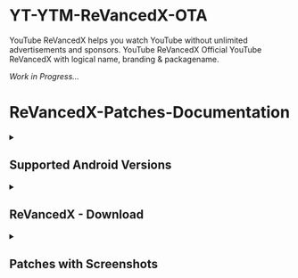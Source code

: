 # YT-YTM-ReVancedX-OTA
YouTube ReVancedX helps you watch YouTube without  unlimited advertisements and sponsors. YouTube ReVancedX Official YouTube ReVancedX with logical name, branding &amp;  packagename.

_Work in Progress..._

# ReVancedX-Patches-Documentation

<details><summary>

## Supported Android Versions
</summary>

***Recommended android versions to installation for best compatibilty with revancedx patches.***

<details><summary>

#### YouTube ReVancedX - Android Versions
</summary>

```
Android 5
```
```
Android 6
```
```
Android 7
```
```
Android 8
```
```
Android 9
```
```
Android 10
```
```
Android 11
```
```
Android 12
```
```
Android 13
```
```
Android 14
```
```
Android 15
```

</details>

<details><summary>
  
#### YT Music ReVancedX - Android Versions
</summary>

```
Android 5
```
```
Android 6
```
```
Android 7
```
```
Android 8
```
```
Android 9
```
```
Android 10
```
```
Android 11
```
```
Android 12
```
```
Android 13
```
```
Android 14
```
```
Android 15
```
</details></details>

<details><summary>

## ReVancedX - Download
</summary>

> You may need to open README.md in browser to Find the Downloadable ReVancedX Releases.

ReVancedX|Supported|Link
:----|:----|:----
YouTube RV (Pre)|Android 8~15|[Download](https://github.com/arghya339/YT-YTM-ReVancedX-OTA/releases?q=YT+RV+prerelease%3Atrue&expanded=false)
YouTube RVX|Android 8~15|[Download](https://github.com/arghya339/YT-YTM-ReVancedX-OTA/releases/latest)
YouTube RVE|Android 8~15|[Download](https://github.com/arghya339/YT-YTM-ReVancedX-OTA/releases?q=YT+RVE&expanded=false)
YouTube RVX A6-7|Android 6~7|[Download](https://github.com/arghya339/YT-YTM-ReVancedX-OTA/releases?q=YT+RVX+A6-7&expanded=false)
YouTube RVX A5|Android 5|[Download](https://github.com/arghya339/YT-YTM-ReVancedX-OTA/releases?q=YT+RVX+A5+v16.40.36&expanded=false)
YT Music RVX|Android 8~15|[Download](https://github.com/arghya339/YT-YTM-ReVancedX-OTA/releases?q=YTM+RVX&expanded=false)
YT Music RVE|Android 8~15|[Download](https://github.com/arghya339/YT-YTM-ReVancedX-OTA/releases?q=YTM+RVE&expanded=false)
YT Music RVX A7|Android 7|[Download](https://github.com/arghya339/YT-YTM-ReVancedX-OTA/releases?q=YTM+RVX+A7&expanded=false)
YT Music RVX A5-6|Android 5~6|[Download](https://github.com/arghya339/YT-YTM-ReVancedX-OTA/releases?q=YTM+RVX+A5-6&expanded=false)

</details></details>

<details><summary>

## Patches with Screenshots
</summary>

***List of revancedx patches with screenshots. You may need to scroll to view the complete table.***

<details><summary>

#### YouTube ReVancedX
</summary>

| Patch | Description | Related Screenshots |
|:--------:|:--------------:|:-----------------:|
| `Add splash animation` | Adds old style splash animation. | [Screenshots](https://imgur.com/a/Ls6167p) |
| `Alternative thumbnails` | Adds options to replace video thumbnails using the DeArrow API or image captures from the video. | [Screenshots](https://imgur.com/a/facqljP) |
| `Ambient mode switch` | Adds an option to bypass the restrictions of ambient mode or disable it completely. | [Screenshots](https://imgur.com/a/qjNlGP3) |
| `Append time stamps information` | Adds an option to add the current video quality or playback speed in brackets next to the current time. | [Screenshots](https://imgur.com/a/QZoeBfT) |
| `Change player flyout panel toggles` | Adds an option to use text toggles instead of switch toggles within the additional settings menu. | [Screenshots](https://imgur.com/a/bTDUD4p) |
| `Change start page` | Adds an option to set which page the app opens in instead of the homepage. | [Screenshots](https://imgur.com/a/Xxeq0XD) |
| `Custom branding icon YouTube` | Change the YouTube launcher icon to the icon specified in options.json. | [Screenshots](https://imgur.com/a/J2RcciT) |
| `Custom branding name YouTube` | Rename the YouTube app to the name specified in options.json. | [Screenshots](https://imgur.com/a/uYAWf65) |
| `Custom double tap length` | Add custom 'double-tap to seek' values that are specified in the options.json. | [Screenshots](https://imgur.com/a/S1fyX9A) |
| `Custom package name` | Changes the package name for the non-root build to the name specified in options.json. | [Screenshots](https://imgur.com/a/DY0EMNI) |
| `Custom playback speed` | Adds options to customize available playback speeds. | [Screenshots](https://imgur.com/a/7dE1QiH) |
| `Custom player overlay opacity` | Adds an option to change the opacity of the video player background when player controls are visible. | [Screenshots](https://imgur.com/a/XMEbK6f) |
| `Custom seekbar color` | Adds an option to customize seekbar colors in video players and video thumbnails. | [Screenshots](https://imgur.com/a/wUBZNdH) |
| `Default playback speed` | Adds an option to set the default playback speed. | [Screenshots](https://imgur.com/a/x1YmkfG) |
| `Default video quality` | Adds an option to set the default video quality. | [Screenshots](https://imgur.com/a/hqY3SiN) |
| `Disable HDR video` | Adds options to disable HDR video. | [Screenshots](https://imgur.com/a/pbVp2g3) |
| `Disable QUIC protocol` | Adds an option to disable CronetEngine's QUIC protocol. | [Screenshots](https://imgur.com/a/CPNzSFq) |
| `Disable auto captions` | Adds an option to disable captions from being automatically enabled. | [Screenshots](https://imgur.com/a/rYqTjk1) |
| `Disable haptic feedback` | Adds an option to disable haptic feedback when swiping the video player. | [Screenshots](https://imgur.com/a/c0og6Ay) |
| `Disable landscape mode` | Adds an option to disable landscape mode when entering fullscreen. | [Screenshots](https://imgur.com/a/tJiXrmf) |
| `Disable pip notification` | Disable pip notification when you first launch pip mode. | [Screenshots](https://imgur.com/a/ZEPIdOW) |
| `Disable shorts on startup` | Adds an option to disable the Shorts player from resuming on app startup when Shorts were last being watched. | [Screenshots](https://imgur.com/a/GmsP5oK) |
| `Disable speed overlay` | Adds an option to disable 'Play at 2x speed' when pressing and holding in the video player. | [Screenshots](https://imgur.com/a/7eoHOSE) |
| `Disable update screen` | Adds an option to disable the "Update your app" screen that appears when using an outdated client. | [Screenshots](https://imgur.com/a/KXjAhrl) |
| `Enable bottom player gestures` | Adds an option to enter fullscreen when swiping down below the video player. | [Screenshots](https://imgur.com/a/3HDgrDg) |
| `Enable compact controls overlay` | Adds an option to make the fullscreen controls compact. | [Screenshots](https://imgur.com/a/gVc4uMQ) |
| `Enable debug logging` | Adds an option to enable debug logging. | [Screenshots](https://imgur.com/a/7mNOSsa) |
| `Enable external browser` | Adds an option to always open links in your browser instead of in the in-app-browser. | [Screenshots](https://imgur.com/a/Nm2mvzd) |
| `Enable gradient loading screen` | Adds an option to enable gradient loading screen. | [Screenshots](https://imgur.com/a/x9DTOAZ) |
| `Enable language switch` | Adds an option to enable or disable language switching toggle. | [Screenshots](https://imgur.com/a/ERg1coh) |
| `Enable minimized playback` | Enables minimized and background playback. | [Screenshots](https://imgur.com/a/ET3HcEx) |
| `Enable new splash animation` | Adds an option to enable a new type of splash animation. | [Screenshots](https://imgur.com/a/dtLaOYP) |
| `Enable new thumbnail preview` | Adds an option to enables the new seekbar thumbnails preview. | [Screenshots](https://imgur.com/a/lv2AxVP) |
| `Enable old quality layout` | Adds an option to restore the old video quality menu with specific video resolution options. | [Screenshots](https://imgur.com/a/v7HyezL) |
| `Enable open links directly` | Adds an option to skip over redirection URLs in external links. | [Screenshots](https://imgur.com/a/lMJqViC) |
| `Enable seekbar tapping` | Adds an option to enable tap-to-seek on the seekbar of the video player. | [Screenshots](https://imgur.com/a/PtA0tb3) |
| `Enable song search` | Adds an option to enable song search in the voice search screen. | [Screenshots](https://imgur.com/a/Ccnfbkh) |
| `Enable tablet mini player` | Adds an option to enable the tablet mini player layout. | [Screenshots](https://imgur.com/a/mLjsifI) |
| `Enable tablet navigation bar` | Adds an option to enable the tablet navigation bar. | [Screenshots](https://imgur.com/a/KUi3w7f) |
| `Enable wide search bar` | Adds an option to replace the search icon with a wide search bar. This will hide the YouTube logo when active. | [Screenshots](https://imgur.com/a/wG3Mx3S) |
| `Force fullscreen` | Adds an option to forcefully open videos in fullscreen. | [Screenshots](https://imgur.com/a/Pk9C0Ta) |
| `Force opus codec` | Adds an option to force the opus audio codec instead of the mp4a audio codec. | [Screenshots](https://imgur.com/a/coCGCKS) |
| `Force video codec` | Adds an option to force the video codec. | [Screenshots](https://imgur.com/a/aW2QPKG) |
| `Hide account menu` | Adds the ability to hide account menu elements using a custom filter in the account menu and You tab. | [Screenshots](https://imgur.com/a/MCvbnQu) |
| `Hide animated button background` | Hides the background of the pause and play animated buttons in the Shorts player. | [Screenshots](https://imgur.com/a/iqmYlgS) |
| `Hide auto player popup panels` | Adds an option to hide panels (such as live chat) from opening automatically. | [Screenshots](https://imgur.com/a/R3BHdAn) |
| `Hide autoplay button` | Adds an option to hide the autoplay button in the video player. | [Screenshots](https://imgur.com/a/9S3NUVx) |
| `Hide autoplay preview` | Adds an option to hide the autoplay preview container when in fullscreen. | [Screenshots](https://imgur.com/a/OhxdFY9) |
| `Hide button container` | Adds options to hide action buttons below the video player. | [Screenshots](https://imgur.com/a/pB2DkdJ) |
| `Hide captions button` | Adds an option to hide the captions button in the video player. | [Screenshots](https://imgur.com/a/iKc0ARk) |
| `Hide cast button` | Adds an option to hide the cast button. | [Screenshots](https://imgur.com/a/WNwI6Ve) |
| `Hide category bar` | Adds an option to hide the category bar in feeds. | [Screenshots](https://imgur.com/a/P7H2Edn) |
| `Hide channel avatar section` | Adds an option to hide the channel avatar section of the subscription feed. | [Screenshots](https://imgur.com/a/e0bU6sz) |
| `Hide channel profile components` | Adds an option to hide channel profile components. | [Screenshots](https://imgur.com/a/VHnjlYL) |
| `Hide channel watermark` | Adds an option to hide creator's watermarks in the video player. | [Screenshots](https://imgur.com/a/Hlj6967) |
| `Hide collapse button` | Adds an option to hide the collapse button in the video player. | [Screenshots](https://imgur.com/a/bI1Fuoh) |
| `Hide comment component` | Adds options to hide components related to comments. | [Screenshots](https://imgur.com/a/hTXpbSV) |
| `Hide crowdfunding box` | Adds an option to hide the crowdfunding box between the player and video description. | [Screenshots](https://imgur.com/a/WJlGhpq) |
| `Hide description components` | Adds an option to hide description components. | [Screenshots](https://imgur.com/a/xhIJoD6) |
| `Hide double tap overlay filter` | Hides the double tap dark filter layer. | [Screenshots](https://imgur.com/a/ualcmms) |
| `Hide end screen cards` | Adds an option to hide suggested video cards at the end of the video in the video player. | [Screenshots](https://imgur.com/a/50psTcB) |
| `Hide end screen overlay` | Adds an option to hide the overlay in fullscreen when swiping up and at the end of videos. | [Screenshots](https://imgur.com/a/t8x32O6) |
| `Hide feed flyout panel` | Adds the ability to hide feed flyout panel components using a custom filter. | [Screenshots](https://imgur.com/a/nf1UPHc) |
| `Hide filmstrip overlay` | Adds an option to hide filmstrip overlay in the video player. | [Screenshots](https://imgur.com/a/0f2sH10) |
| `Hide floating microphone` | Adds an option to hide the floating microphone button when searching. | [Screenshots](https://imgur.com/a/PX54fRG) |
| `Hide fullscreen panels` | Adds an option to hide panels such as live chat when in fullscreen. | [Screenshots](https://imgur.com/a/5e2Lxrx) |
| `Hide general ads` | Adds options to hide general ads. | [Screenshots](https://imgur.com/a/UfuiO7s) |
| `Hide handle` | Adds options to hide the handle in the account switcher and You tab. | [Screenshots](https://imgur.com/a/MfWO2Rr) |
| `Hide info cards` | Adds an option to hide info-cards in the video player. | [Screenshots](https://imgur.com/a/yKKXVDP) |
| `Hide latest videos button` | Adds options to hide latest videos button in home feed. | [Screenshots](https://imgur.com/a/P9uQry5) |
| `Hide layout components` | Adds options to hide general layout components. | [Screenshots](https://imgur.com/a/5BP009b) |
| `Hide load more button` | Adds an option to hide the button under videos that loads similar videos. | [Screenshots](https://imgur.com/a/jihDei9) |
| `Hide mix playlists` | Adds an option to hide mix playlists in feed. | [Screenshots](https://imgur.com/a/hzpefwO) |
| `Hide music button` | Adds an option to hide the YouTube Music button in the video player. | [Screenshots](https://imgur.com/a/KYu3bMj) |
| `Hide navigation buttons` | Adds options to hide and change navigation buttons (such as the Shorts button). | [Screenshots](https://imgur.com/a/TEHIhKt) |
| `Hide navigation label` | Adds an option to hide navigation bar labels. | [Screenshots](https://imgur.com/a/TzHnK8l) |
| `Hide player button background` | Hides the dark background surrounding the video player controls. | [Screenshots](https://imgur.com/a/7l2ExDA) |
| `Hide player flyout panel` | Adds options to hide player flyout panel components. | [Screenshots](https://imgur.com/a/ZYc7wRe) |
| `Hide previous next button` | Adds an option to hide the previous and next buttons in the video player. | [Screenshots](https://imgur.com/a/WNp9p4t) |
| `Hide search term thumbnail` | Adds an option to hide thumbnails in the search term history. | [Screenshots](https://imgur.com/a/YqIV8Cj) |
| `Hide seek message` | Adds an option to hide the 'Slide left or right to seek' or 'Release to cancel' message container in the video player. | [Screenshots](https://imgur.com/a/rQyBYg5) |
| `Hide seekbar` | Adds an option to hide the seekbar in video player and video thumbnails. | [Screenshots](https://imgur.com/a/qkVEocI) |
| `Hide shorts components` | Adds options to hide components related to YouTube Shorts. | [Screenshots](https://imgur.com/a/qbJO6yf) |
| `Hide snack bar` | Adds an option to hide the snack bar action popup. | [Screenshots](https://imgur.com/a/VBkD9LN) |
| `Hide suggested actions` | Adds an option to hide the suggested actions bar inside the player. | [Screenshots](https://imgur.com/a/CQ1gJS7) |
| `Hide suggested video overlay` | Adds an option to hide the suggested video overlay at the end of videos. | [Screenshots](https://imgur.com/a/o6iF7zy) |
| `Hide suggestions shelf` | Adds an option to hide the suggestions shelf in feed. | [Screenshots](https://imgur.com/a/mPOKZru) |
| `Hide time stamp` | Adds an option to hide the timestamp in the bottom left of the video player. | [Screenshots](https://imgur.com/a/9TxGuEE) |
| `Hide toolbar button` | Adds an option to hide the button in the toolbar. | [Screenshots](https://imgur.com/a/MCjVcpl) |
| `Hide tooltip content` | Hides the tooltip box that appears on first install. | [Screenshots](https://imgur.com/a/OAZ30Z5) |
| `Hide trending searches` | Adds an option to hide trending searches in the search bar. | [Screenshots](https://imgur.com/a/1VjVi3A) |
| `Hide video ads` | Adds an option to hide ads in the video player. | [Screenshots](https://imgur.com/a/Shr7JuB) |
| `Hide voice search button` | Hide voice search button in search bar. | [Screenshots](https://imgur.com/a/mPu54P0) |
| `Keep landscape mode` | Adds an option to keep landscape mode when turning the screen off and on in fullscreen. | [Screenshots](https://imgur.com/a/Y3Yj7dR) |
| `Layout switch` | Adds an option to trick dpi to use tablet or phone layout. | [Screenshots](https://imgur.com/a/16YQCJj) |
| `MaterialYou` | Enables MaterialYou theme for Android 12+. | [Screenshots](https://imgur.com/a/CzspOyn) |
| `MicroG support` | Allows ReVanced Extended to run without root and under a different package name with MicroG. | [Screenshots](https://imgur.com/a/HDh7OiC) |
| `Overlay buttons` | Adds an option to display overlay buttons in the video player. | [Screenshots](https://imgur.com/a/U6JexYB) |
| `Premium heading` | Show or hide the premium heading. | [Screenshots](https://imgur.com/a/8mqIHQ3) |
| `Quick actions components` | Adds options to hide and customize components below the seekbar in fullscreen. | [Screenshots](https://imgur.com/a/PADAsaL) |
| `Remove viewer discretion dialog` | Adds an option to remove the dialog that appears when opening a video that has been age-restricted by accepting it automatically. This does not bypass the age restriction. | [Screenshots](https://imgur.com/a/5Grvl0t) |
| `Return YouTube Dislike` | Shows the dislike count of videos using the Return YouTube Dislike API. | [Screenshots](https://imgur.com/a/mWj0eoj) |
| `Sanitize sharing links` | Adds an option to remove tracking query parameters from URLs when sharing links. | [Screenshots](https://imgur.com/a/mzdDNXD) |
| `Settings` | Applies mandatory patches to implement ReVanced Extended settings into the application. | [Screenshots](https://imgur.com/a/qZJN1p0) |
| `Shorts outline button` | Apply the outline icon to the action button of the Shorts player. | [Screenshots](https://imgur.com/a/VXJvZoM) |
| `SponsorBlock` | Integrates SponsorBlock which allows skipping video segments such as sponsored content. | [Screenshots](https://imgur.com/a/N7Z0CjM) |
| `Spoof app version` | Adds options to spoof the YouTube client version. This can be used to restore old UI elements and features. | [Screenshots](https://imgur.com/a/x5E6fF0) |
| `Spoof device dimensions` | Adds an option to spoof the device dimensions which unlocks higher video qualities if they aren't available on the device. | [Screenshots](https://imgur.com/a/JqLAN0f) |
| `Spoof player parameters` | Adds options to spoof player parameters to prevent playback issues. | [Screenshots](https://imgur.com/a/PykVGQ0) |
| `Swipe controls` | Adds options to enable and configure volume and brightness swipe controls. | [Screenshots](https://imgur.com/a/76uY3A9) |
| `Theme` | Change the app's theme to the values specified in options.json. | [Screenshots](https://imgur.com/a/4gsDQJS) |
| `Translations` | Add Crowdin translations for YouTube. | [Screenshots](https://imgur.com/a/S3dMP75) |
</details>

<details><summary>

#### YouTube Music ReVancedX
</summary>

| Patch | Description | Related Screenshots |
|:--------:|:--------------:|:-----------------:|
| `Amoled` | Applies a pure black theme to some components. | [Screenshots](https://imgur.com/a/PXnpWqK) |
| `Background play` | Enables playing music in the background. | [Screenshots](https://imgur.com/a/gZki03j) |
| `Bitrate default value` | Sets the audio quality to "Always High" when you first install the app. | [Screenshots](https://imgur.com/a/sL2k1m4) |
| `Certificate spoof` | Enables YouTube Music to work with Android Auto by spoofing the YouTube Music certificate. | [Screenshots](https://imgur.com/a/wYqUq6J) |
| `Change start page` | Adds an option to set which page the app opens in instead of the homepage. | [Screenshots](https://imgur.com/a/Xxeq0XD) |
| `Custom branding icon YouTube Music` | Changes the YouTube Music app icon to the icon specified in options.json. | [Screenshots](https://imgur.com/a/IvTQ5t4) |
| `Custom branding name YouTube Music` | Renames the YouTube Music app to the name specified in options.json. | [Screenshots](https://imgur.com/a/ExSTD82) |
| `Custom package name` | Changes the package name for the non-root build of YouTube and YouTube Music to the name specified in options.json. | [Screenshots](https://imgur.com/a/99sBIlq) |
| `Custom playback speed` | Adds an option to customize available playback speeds. | [Screenshots](https://imgur.com/a/a5xeckD) |
| `Disable auto captions` | Adds an option to disable captions from being automatically enabled. | [Screenshots](https://imgur.com/a/4PKAy9o) |
| `Disable overlay filter` | Removes the dark overlay when comment, share, save to playlist, and flyout panels are open. | [Screenshots](https://imgur.com/a/hcXHbQy) |
| `Enable black navigation bar` | Adds an option to set the navigation bar color to black. | [Screenshots](https://imgur.com/a/UK1YGZP) |
| `Enable color match player` | Adds an option to match the color of the miniplayer to the fullscreen player. Deprecated on YT Music 6.34.51+. | [Screenshots](https://imgur.com/a/F5mib6W) |
| `Enable compact dialog` | Adds an option to enable the compact flyout menu on phones. | [Screenshots](https://imgur.com/a/NstyglG) |
| `Enable custom filter` | Adds a custom filter which can be used to hide layout components. | [Screenshots](https://imgur.com/a/U308EWB) |
| `Enable debug logging` | Adds an option to enable debug logging. | [Screenshots](https://imgur.com/a/sqPwaM7) |
| `Enable force minimized player` | Adds an option to keep the miniplayer minimized even when another track is played. | [Screenshots](https://imgur.com/a/lqAV44p) |
| `Enable landscape mode` | Adds an option to enable landscape mode when rotating the screen on phones. | [Screenshots](https://imgur.com/a/1ZUpMZg) |
| `Enable minimized playback` | Enables playback in miniplayer for Kids music. | [Screenshots](https://imgur.com/a/6uOVWJp) |
| `Enable old player background` | Adds an option to return the player background to the old style. Deprecated on YT Music 6.34.51+. | [Screenshots](https://imgur.com/a/mCrcA34) |
| `Enable old player layout` | Adds an option to return the player layout to the old style. Deprecated on YT Music 6.31.55+. | [Screenshots](https://imgur.com/a/ClSxlkq) |
| `Enable old style library shelf` | Adds an option to return the library tab to the old style. | [Screenshots](https://imgur.com/a/Yt24FKq) |
| `Enable old style miniplayer` | Adds an option to return the miniplayer to the old style. | [Screenshots](https://imgur.com/a/jH46Cvo) |
| `Enable opus codec` | Adds an option use the opus audio codec instead of the mp4a audio codec. | [Screenshots](https://imgur.com/a/uRdhxbI) |
| `Enable playback speed` | Adds an option to add a playback speed button to the flyout panel. | [Screenshots](https://imgur.com/a/OcnROfW) |
| `Enable zen mode` | Adds an option to change the player background to light grey to reduce eye strain. Deprecated on YT Music 6.34.51+. | [Screenshots](https://imgur.com/a/KX7jYRi) |
| `Exclusive audio playback` | Unlocks the option to play music without video. | [Screenshots](https://imgur.com/a/WdZHw3M) |
| `Hide account menu` | Adds the ability to hide account menu elements using a custom filter. | [Screenshots](https://imgur.com/a/cGwYIYB) |
| `Hide action bar component` | Adds options to hide action bar components and replace the offline download button with an external download button. | [Screenshots](https://imgur.com/a/zzoDqcJ) |
| `Hide button shelf` | Adds an option to hide the button shelf from the homepage and explore tab. | [Screenshots](https://imgur.com/a/h0408Yl) |
| `Hide carousel shelf` | Adds an option to hide the carousel shelf from the homepage and explore tab. | [Screenshots](https://imgur.com/a/RkAIZkF) |
| `Hide cast button` | Adds an option to hide the cast button. | [Screenshots](https://imgur.com/a/NRNKGQG) |
| `Hide category bar` | Adds an option to hide the category bar. | [Screenshots](https://imgur.com/a/dCWHZmu) |
| `Hide channel guidelines` | Adds an option to hide the channel guidelines at the top of the comments section. | [Screenshots](https://imgur.com/a/EEs5Mw7) |
| `Hide double tap overlay filter` | Removes the dark overlay when double-tapping to seek. | [Screenshots](https://imgur.com/a/x4Wy1P5) |
| `Hide emoji picker and time stamp` | Adds an option to hide the emoji picker and time stamp when typing comments. | [Screenshots](https://imgur.com/a/1K2OF8S) |
| `Hide flyout panel` | Adds options to hide flyout panel components. | [Screenshots](https://imgur.com/a/Sh2m1o4) |
| `Hide fullscreen share button` | Adds an option to hide the share button in the fullscreen player. | [Screenshots](https://imgur.com/a/fUSE3az) |
| `Hide general ads` | Adds options to hide general ads. | [Screenshots](https://imgur.com/a/HCIlRvI) |
| `Hide get premium` | Hides the "Get Music Premium" label from the account menu and settings. | [Screenshots](https://imgur.com/a/xUfdCHx) |
| `Hide handle` | Adds an option to hide the handle in the account menu. | [Screenshots](https://imgur.com/a/1pWTF1I) |
| `Hide history button` | Adds an option to hide the history button in the toolbar. | [Screenshots](https://imgur.com/a/Vjg7zO9) |
| `Hide navigation bar component` | Adds options to hide navigation bar components. | [Screenshots](https://imgur.com/a/yAbWEZn) |
| `Hide new playlist button` | Adds an option to hide the "New playlist" button in the library. | [Screenshots](https://imgur.com/a/RaANMid) |
| `Hide player overlay filter` | Removes the dark overlay when single-tapping player. | [Screenshots](https://imgur.com/a/EUllPdI) |
| `Hide playlist card` | Adds an option to hide the playlist card from the homepage. | [Screenshots](https://imgur.com/a/W6pxiuQ) |
| `Hide taste builder` | Hides the "Tell us which artists you like" card from the homepage. | [Screenshots](https://imgur.com/a/vLXUsph) |
| `Hide terms container` | Adds an option to hide the terms of service container in the account menu. | [Screenshots](https://imgur.com/a/t1AdWgr) |
| `Hide tooltip content` | Hides the tooltip box that appears when opening the app for the first time. | [Screenshots](https://imgur.com/a/QEnPT4w) |
| `Hide voice search button` | Hides the voice search button in the search bar. | [Screenshots](https://imgur.com/a/Q2k01ZW) |
| `MicroG support` | Allows YouTube Music to run without root and under a different package name with MicroG. | [Screenshots](https://imgur.com/a/HDh7OiC) |
| `Remember playback speed` | Adds an option to remember the last playback speed selected. | [Screenshots](https://imgur.com/a/gB7ItMO) |
| `Remember repeat state` | Adds an option to remember the state of the repeat toggle. | [Screenshots](https://imgur.com/a/94ODu8x) |
| `Remember shuffle state` | Adds an option to remember the state of the shuffle toggle. | [Screenshots](https://imgur.com/a/iAFCcSU) |
| `Remember video quality` | Adds an option to remember the last video quality selected. | [Screenshots](https://imgur.com/a/olwfVCf) |
| `Remove viewer discretion dialog` | Adds an option to remove the dialog that appears when opening a video that has been age-restricted by accepting it automatically. This does not bypass the age restriction. | [Screenshots](https://imgur.com/a/II6pHxE) |
| `Replace cast button` | Adds an option to replace the cast button in the player with the "Open music" button. | [Screenshots](https://imgur.com/a/O1cL4lb) |
| `Replace dismiss queue` | Adds an option to replace "Dismiss queue" with "Watch on YouTube" in the flyout menu. | [Screenshots](https://imgur.com/a/rF6bOcF) |
| `Return YouTube Dislike` | Adds an option to show the dislike count of songs using the Return YouTube Dislike API. | [Screenshots](https://imgur.com/a/MP5dNyn) |
| `Sanitize sharing links` | Adds an option to remove tracking query parameters from URLs when sharing links. | [Screenshots](https://imgur.com/a/ShH374i) |
| `Settings` | Adds ReVanced Extended settings to YouTube Music. | [Screenshots](https://imgur.com/a/prYgamZ) |
| `SponsorBlock` | Adds options to enable and configure SponsorBlock, which can skip undesired video segments such as non-music sections. | [Screenshots](https://imgur.com/a/4vCZIAk) |
| `Spoof app version` | Adds options to spoof the YouTube Music client version. This can remove the radio mode restriction in Canadian regions or disable real-time lyrics. | [Screenshots](https://imgur.com/a/oJ1Y60L) |
| `Translations` | Adds Crowdin translations for YouTube Music. | [Screenshots](https://imgur.com/a/tVIibVh) |
</details>
